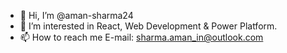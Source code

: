 - 👋 Hi, I’m @aman-sharma24
- 👀 I’m interested in React, Web Development & Power Platform.
- 📫 How to reach me E-mail: sharma.aman_in@outlook.com
<!---
aman-sharma24/aman-sharma24 is a ✨ special ✨ repository because its `README.md` (this file) appears on your GitHub profile.
You can click the Preview link to take a look at your changes.
--->
